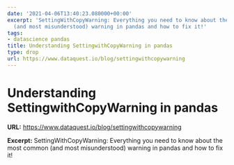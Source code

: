 ```yaml
---
date: '2021-04-06T13:40:23.080000+00:00'
excerpt: 'SettingWithCopyWarning: Everything you need to know about the most common
  (and most misunderstood) warning in pandas and how to fix it!'
tags:
- datascience pandas
title: Understanding SettingwithCopyWarning in pandas
type: drop
url: https://www.dataquest.io/blog/settingwithcopywarning
---
```


# Understanding SettingwithCopyWarning in pandas

**URL:** https://www.dataquest.io/blog/settingwithcopywarning

**Excerpt:** SettingWithCopyWarning: Everything you need to know about the most common (and most misunderstood) warning in pandas and how to fix it!
